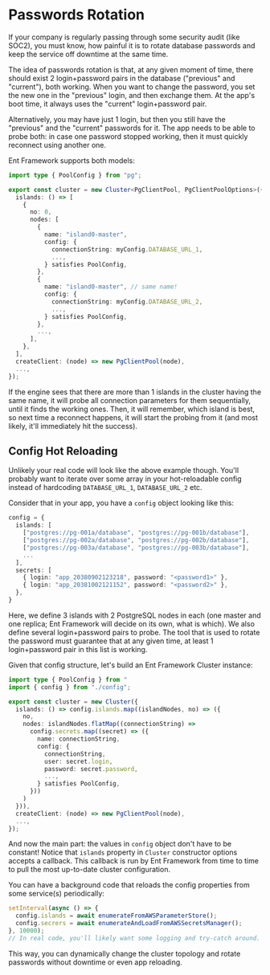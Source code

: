 # Passwords Rotation

If your company is regularly passing through some security audit (like SOC2), you must know, how painful it is to rotate database passwords and keep the service off downtime at the same time.

The idea of passwords rotation is that, at any given moment of time, there should exist 2 login+password pairs in the database ("previous" and "current"), both working. When you want to change the password, you set the new one in the "previous" login, and then exchange them. At the app's boot time, it always uses the "current" login+password pair.

Alternatively, you may have just 1 login, but then you still have the "previous" and the "current" passwords for it. The app needs to be able to probe both: in case one password stopped working, then it must quickly reconnect using another one.

Ent Framework supports both models:

```typescript
import type { PoolConfig } from "pg";

export const cluster = new Cluster<PgClientPool, PgClientPoolOptions>({
  islands: () => [
    {
      no: 0,
      nodes: [
        {
          name: "island0-master",
          config: {
            connectionString: myConfig.DATABASE_URL_1,
            ...,
          } satisfies PoolConfig,
        },
        {
          name: "island0-master", // same name!
          config: {
            connectionString: myConfig.DATABASE_URL_2,
            ...,
          } satisfies PoolConfig,
        },
        ...,
      ],
    },
  ],
  createClient: (node) => new PgClientPool(node),
  ...,
});
```

If the engine sees that there are more than 1 islands in the cluster having the same name, it will probe all connection parameters for them sequentially, until it finds the working ones. Then, it will remember, which island is best, so next time a reconnect happens, it will start the probing from it (and most likely, it'll immediately hit the success).

## Config Hot Reloading

Unlikely your real code will look like the above example though. You'll probably want to iterate over some array in your hot-reloadable config instead of hardcoding `DATABASE_URL_1`, `DATABASE_URL_2` etc.

Consider that in your app, you have a `config` object looking like this:

```typescript
config = {
  islands: [
    ["postgres://pg-001a/database", "postgres://pg-001b/database"],
    ["postgres://pg-002a/database", "postgres://pg-002b/database"],
    ["postgres://pg-003a/database", "postgres://pg-003b/database"],
    ...
  ],
  secrets: [
    { login: "app_20380902123218", password: "<password1>" },
    { login: "app_20381002121152", password: "<password2>" },
  },
}
```

Here, we define 3 islands with 2 PostgreSQL nodes in each (one master and one replica; Ent Framework will decide on its own, what is which). We also define several login+password pairs to probe. The tool that is used to rotate the password must guarantee that at any given time, at least 1 login+password pair in this list is working.

Given that config structure, let's build an Ent Framework Cluster instance:

```typescript
import type { PoolConfig } from "
import { config } from "./config";

export const cluster = new Cluster({
  islands: () => config.islands.map((islandNodes, no) => ({
    no,
    nodes: islandNodes.flatMap((connectionString) =>
      config.secrets.map((secret) => ({
        name: connectionString,
        config: {
          connectionString,
          user: secret.login,
          password: secret.password,
          ...,
        } satisfies PoolConfig,
      }))
    )
  })),
  createClient: (node) => new PgClientPool(node),
  ...,
});
```

And now the main part: the values in `config` object don't have to be constant! Notice that `islands` property in `Cluster` constructor options accepts a callback. This callback is run by Ent Framework from time to time to pull the most up-to-date cluster configuration.

You can have a background code that reloads the config properties from some service(s) periodically:

```typescript
setInterval(async () => {
  config.islands = await enumerateFromAWSParameterStore();
  config.secrers = await enumerateAndLoadFromAWSSecretsManager();
}, 10000);
// In real code, you'll likely want some logging and try-catch around.
```

This way, you can dynamically change the cluster topology and rotate passwords without downtime or even app reloading.
